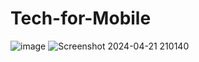 # Tech-for-Mobile
![image](https://github.com/roshniguntupalli1721/Tech-for-Mobile/assets/124241364/b588ac9c-7141-4a4d-aeb8-a6ba3f7dc7b1)
![Screenshot 2024-04-21 210140](https://github.com/roshniguntupalli1721/Tech-for-Mobile/assets/124241364/27e64075-2f7b-4b3c-a7f9-3afb3929a3db)

